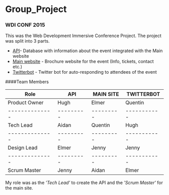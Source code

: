 # Group_Project


### WDI CONF 2015
This was the Web Development Immersive Conference Project.
The project was split into 3 parts. 

* [API](https://calm-beach-9546.herokuapp.com/api/v1/talks)- Database with information about the event integrated with the Main website
* [Main website](http://jenny-tran.github.io/wdi_conf/) - Brochure website for the event (Info, tickets, contact etc.)
* [Twitterbot](https://github.com/hughfm/wdi-twitterbot) - Twitter bot for auto-responding to attendees of the event

####Team Members

 Role          | API       | MAIN SITE | TWITTERBOT	
-------------- | --------- | --------- | -----------
 Product Owner | Hugh      | Elmer     | Quentin
-------------- | --------- | --------- | -----------
 Tech Lead     | Aidan     | Quentin   | Hugh
-------------- | --------- | --------- | -----------
 Design Lead   | Elmer     | Jenny     | Jenny
-------------- | --------- | --------- | -----------
 Scrum Master  | Jenny     | Aidan     | Elmer

My role was as the *'Tech Lead'* to create the API and the *'Scrum Master'* for the main site.